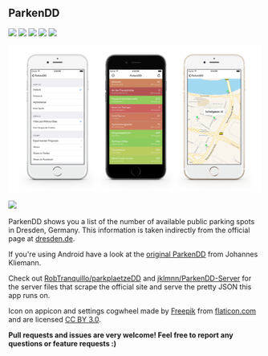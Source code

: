 ## ParkenDD

[![](https://travis-ci.org/kiliankoe/ParkenDD.svg?branch=master)](https://travis-ci.org/kiliankoe/ParkenDD)
[![](https://img.shields.io/github/release/kiliankoe/ParkenDD.svg)](https://github.com/kiliankoe/ParkenDD/releases)
[![](https://img.shields.io/github/issues/kiliankoe/ParkenDD.svg)](https://github.com/kiliankoe/ParkenDD/issues)
[![](https://img.shields.io/badge/license-MIT-333333.svg)](https://github.com/kiliankoe/ParkenDD/blob/master/LICENSE)
[![](https://img.shields.io/badge/made%20with-%3C3-orange.svg)](http://i.giphy.com/kd2lUkzWslXiw.gif)

![](Resources/screenshot.png)

[![](http://parkendd.kilian.io/images/badge_small.svg)](https://itunes.apple.com/de/app/parkendd/id957165041)

ParkenDD shows you a list of the number of available public parking spots in Dresden, Germany. This information is taken indirectly from the official page at [dresden.de](http://www.dresden.de/freie-parkplaetze/).

If you're using Android have a look at the [original ParkenDD](https://github.com/jklmnn/ParkenDD) from Johannes Kliemann.

Check out [RobTranquillo/parkplaetzeDD](https://github.com/RobTranquillo/parkplaetzeDD) and [jklmnn/ParkenDD-Server](https://github.com/jklmnn/ParkenDD-Server) for the server files that scrape the official site and serve the pretty JSON this app runs on.

Icon on appicon and settings cogwheel made by [Freepik](http://www.freepik.com) from [flaticon.com](http://www.flaticon.com) and are licensed [CC BY 3.0](http://creativecommons.org/licenses/by/3.0/).

**Pull requests and issues are very welcome! Feel free to report any questions or feature requests :)**
